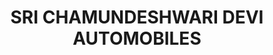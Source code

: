 ---
title: "SRI CHAMUNDESHWARI DEVI AUTOMOBILES"
url: /ramayampet/sri-chamundeshwari-devi-automobiles/
shop: Motorrad
---